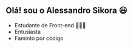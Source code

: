 ## Olá! sou o Alessandro Sikora 😃

- Estudante de Front-end 👨🏻‍💻
- Entusiasta 
- Faminto por código 
 
  
